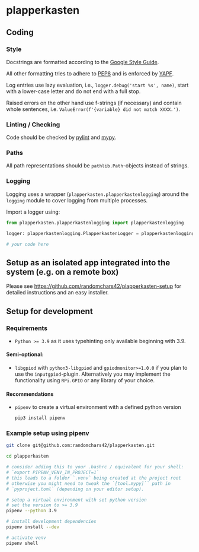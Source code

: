# plapperkasten

## Coding

### Style

Docstrings are formatted according to the [Google Style Guide](https://google.github.io/styleguide/pyguide.html).

All other formatting tries to adhere to [PEP8](https://www.python.org/dev/peps/pep-0008/) and is enforced by [YAPF](https://github.com/google/yapf/).

Log entries use lazy evaluation, i.e., `logger.debug('start %s', name)`, start with a lower-case letter and do not end with a full stop.

Raised errors on the other hand use f-strings (if necessary) and contain whole sentences, i.e. `ValueError(f'{variable} did not match XXXX.')`.

### Linting / Checking

Code should be checked by [pylint](pylint.org) and [mypy](mypy-lang.org).

### Paths

All path representations should be `pathlib.Path`-objects instead of strings.

### Logging

Logging uses a wrapper (`plapperkasten.plapperkastenlogging`) around the `logging` module to cover logging from multiple processes.

Import a logger using:

```python
from plapperkasten.plapperkastenlogging import plapperkastenlogging

logger: plapperkastenlogging.PlapperkastenLogger = plapperkastenlogging.get_logger(__name__)

# your code here
```

## Setup as an isolated app integrated into the system (e.g. on a remote box)

Please see <https://github.com/randomchars42/plapperkasten-setup> for detailed instructions and an easy installer.

## Setup for development

### Requirements

* `Python >= 3.9` as it uses typehinting only available beginning with 3.9.

#### Semi-optional:

* `libgpiod` with `python3-libgpiod` and `gpiodmonitor>=1.0.0` if you plan to use the `inputgpiod`-plugin. Alternatively you may implement the functionality using `RPi.GPIO` or any library of your choice.

#### Recommendations

* `pipenv` to create a virtual environment with a defined python version

  ```sh
  pip3 install pipenv
  ```

### Example setup using pipenv

```sh
git clone git@github.com:randomchars42/plapperkasten.git

cd plapperkasten

# consider adding this to your .bashrc / equivalent for your shell:
# `export PIPENV_VENV_IN_PROJECT=1`
# this leads to a folder `.venv` being created at the project root
# otherwise you might need to tweak the `[tool.mypy]`` path in
# `pyproject.toml` (depending on your editor setup).

# setup a virtual environment with set python version
# set the version to >= 3.9
pipenv --python 3.9

# install development dependencies
pipenv install --dev

# activate venv
pipenv shell
```
